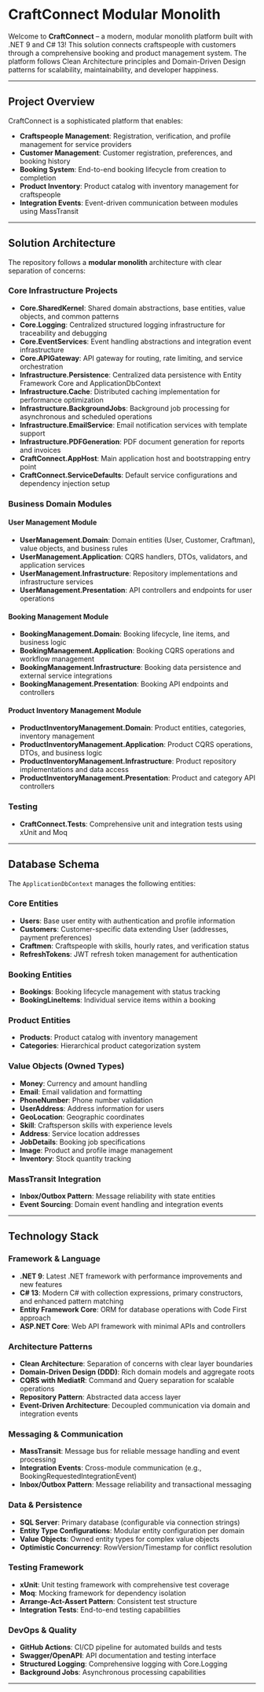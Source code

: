 # CraftConnect Modular Monolith

Welcome to **CraftConnect** – a modern, modular monolith platform built with .NET 9 and C# 13! This solution connects craftspeople with customers through a comprehensive booking and product management system. The platform follows Clean Architecture principles and Domain-Driven Design patterns for scalability, maintainability, and developer happiness.

---

## Project Overview

CraftConnect is a sophisticated platform that enables:
- **Craftspeople Management**: Registration, verification, and profile management for service providers
- **Customer Management**: Customer registration, preferences, and booking history
- **Booking System**: End-to-end booking lifecycle from creation to completion
- **Product Inventory**: Product catalog with inventory management for craftspeople
- **Integration Events**: Event-driven communication between modules using MassTransit

---

## Solution Architecture

The repository follows a **modular monolith** architecture with clear separation of concerns:

### Core Infrastructure Projects
- **Core.SharedKernel**: Shared domain abstractions, base entities, value objects, and common patterns
- **Core.Logging**: Centralized structured logging infrastructure for traceability and debugging
- **Core.EventServices**: Event handling abstractions and integration event infrastructure
- **Core.APIGateway**: API gateway for routing, rate limiting, and service orchestration
- **Infrastructure.Persistence**: Centralized data persistence with Entity Framework Core and ApplicationDbContext
- **Infrastructure.Cache**: Distributed caching implementation for performance optimization
- **Infrastructure.BackgroundJobs**: Background job processing for asynchronous and scheduled operations
- **Infrastructure.EmailService**: Email notification services with template support
- **Infrastructure.PDFGeneration**: PDF document generation for reports and invoices
- **CraftConnect.AppHost**: Main application host and bootstrapping entry point
- **CraftConnect.ServiceDefaults**: Default service configurations and dependency injection setup

### Business Domain Modules

#### User Management Module
- **UserManagement.Domain**: Domain entities (User, Customer, Craftman), value objects, and business rules
- **UserManagement.Application**: CQRS handlers, DTOs, validators, and application services
- **UserManagement.Infrastructure**: Repository implementations and infrastructure services
- **UserManagement.Presentation**: API controllers and endpoints for user operations

#### Booking Management Module
- **BookingManagement.Domain**: Booking lifecycle, line items, and business logic
- **BookingManagement.Application**: Booking CQRS operations and workflow management
- **BookingManagement.Infrastructure**: Booking data persistence and external service integrations
- **BookingManagement.Presentation**: Booking API endpoints and controllers

#### Product Inventory Management Module
- **ProductInventoryManagement.Domain**: Product entities, categories, inventory management
- **ProductInventoryManagement.Application**: Product CQRS operations, DTOs, and business logic
- **ProductInventoryManagement.Infrastructure**: Product repository implementations and data access
- **ProductInventoryManagement.Presentation**: Product and category API controllers

### Testing
- **CraftConnect.Tests**: Comprehensive unit and integration tests using xUnit and Moq

---

## Database Schema

The `ApplicationDbContext` manages the following entities:

### Core Entities
- **Users**: Base user entity with authentication and profile information
- **Customers**: Customer-specific data extending User (addresses, payment preferences)
- **Craftmen**: Craftspeople with skills, hourly rates, and verification status
- **RefreshTokens**: JWT refresh token management for authentication

### Booking Entities
- **Bookings**: Booking lifecycle management with status tracking
- **BookingLineItems**: Individual service items within a booking

### Product Entities
- **Products**: Product catalog with inventory management
- **Categories**: Hierarchical product categorization system

### Value Objects (Owned Types)
- **Money**: Currency and amount handling
- **Email**: Email validation and formatting
- **PhoneNumber**: Phone number validation
- **UserAddress**: Address information for users
- **GeoLocation**: Geographic coordinates
- **Skill**: Craftsperson skills with experience levels
- **Address**: Service location addresses
- **JobDetails**: Booking job specifications
- **Image**: Product and profile image management
- **Inventory**: Stock quantity tracking

### MassTransit Integration
- **Inbox/Outbox Pattern**: Message reliability with state entities
- **Event Sourcing**: Domain event handling and integration events

---

## Technology Stack

### Framework & Language
- **.NET 9**: Latest .NET framework with performance improvements and new features
- **C# 13**: Modern C# with collection expressions, primary constructors, and enhanced pattern matching
- **Entity Framework Core**: ORM for database operations with Code First approach
- **ASP.NET Core**: Web API framework with minimal APIs and controllers

### Architecture Patterns
- **Clean Architecture**: Separation of concerns with clear layer boundaries
- **Domain-Driven Design (DDD)**: Rich domain models and aggregate roots
- **CQRS with MediatR**: Command and Query separation for scalable operations
- **Repository Pattern**: Abstracted data access layer
- **Event-Driven Architecture**: Decoupled communication via domain and integration events

### Messaging & Communication
- **MassTransit**: Message bus for reliable message handling and event processing
- **Integration Events**: Cross-module communication (e.g., BookingRequestedIntegrationEvent)
- **Inbox/Outbox Pattern**: Message reliability and transactional messaging

### Data & Persistence
- **SQL Server**: Primary database (configurable via connection strings)
- **Entity Type Configurations**: Modular entity configuration per domain
- **Value Objects**: Owned entity types for complex value objects
- **Optimistic Concurrency**: RowVersion/Timestamp for conflict resolution

### Testing Framework
- **xUnit**: Unit testing framework with comprehensive test coverage
- **Moq**: Mocking framework for dependency isolation
- **Arrange-Act-Assert Pattern**: Consistent test structure
- **Integration Tests**: End-to-end testing capabilities

### DevOps & Quality
- **GitHub Actions**: CI/CD pipeline for automated builds and tests
- **Swagger/OpenAPI**: API documentation and testing interface
- **Structured Logging**: Comprehensive logging with Core.Logging
- **Background Jobs**: Asynchronous processing capabilities

---
